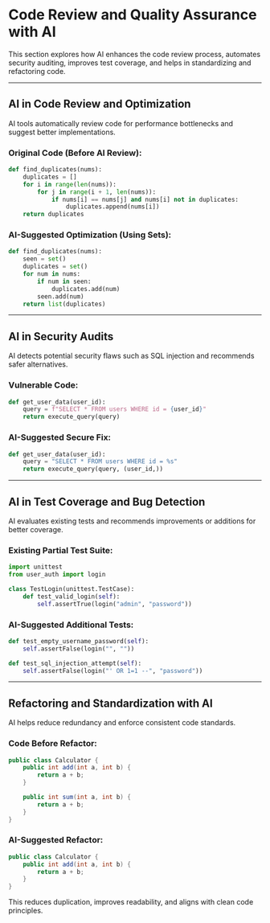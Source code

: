 # Code Review and Quality Assurance with AI

This section explores how AI enhances the code review process, automates security auditing, improves test coverage, and helps in standardizing and refactoring code.

---

## AI in Code Review and Optimization

<!-- Copilot Prompt: "Analyze the following Python function and suggest performance optimizations." -->

AI tools automatically review code for performance bottlenecks and suggest better implementations.

### Original Code (Before AI Review):

```python
def find_duplicates(nums):
    duplicates = []
    for i in range(len(nums)):
        for j in range(i + 1, len(nums)):
            if nums[i] == nums[j] and nums[i] not in duplicates:
                duplicates.append(nums[i])
    return duplicates
```

### AI-Suggested Optimization (Using Sets):

```python
def find_duplicates(nums):
    seen = set()
    duplicates = set()
    for num in nums:
        if num in seen:
            duplicates.add(num)
        seen.add(num)
    return list(duplicates)
```

---

## AI in Security Audits

<!-- Copilot Prompt: "Detect SQL injection vulnerability in the following Python function and secure it." -->

AI detects potential security flaws such as SQL injection and recommends safer alternatives.

### Vulnerable Code:

```python
def get_user_data(user_id):
    query = f"SELECT * FROM users WHERE id = {user_id}"
    return execute_query(query)
```

### AI-Suggested Secure Fix:

```python
def get_user_data(user_id):
    query = "SELECT * FROM users WHERE id = %s"
    return execute_query(query, (user_id,))
```

---

## AI in Test Coverage and Bug Detection

<!-- Copilot Prompt: "Analyze the following test suite and suggest missing test cases." -->

AI evaluates existing tests and recommends improvements or additions for better coverage.

### Existing Partial Test Suite:

```python
import unittest
from user_auth import login

class TestLogin(unittest.TestCase):
    def test_valid_login(self):
        self.assertTrue(login("admin", "password"))
```

### AI-Suggested Additional Tests:

```python
def test_empty_username_password(self):
    self.assertFalse(login("", ""))

def test_sql_injection_attempt(self):
    self.assertFalse(login("' OR 1=1 --", "password"))
```

---

## Refactoring and Standardization with AI

<!-- Copilot Prompt: "Refactor redundant Java methods into a single method." -->

AI helps reduce redundancy and enforce consistent code standards.

### Code Before Refactor:

```java
public class Calculator {
    public int add(int a, int b) {
        return a + b;
    }

    public int sum(int a, int b) {
        return a + b;
    }
}
```

### AI-Suggested Refactor:

```java
public class Calculator {
    public int add(int a, int b) {
        return a + b;
    }
}
```

This reduces duplication, improves readability, and aligns with clean code principles.